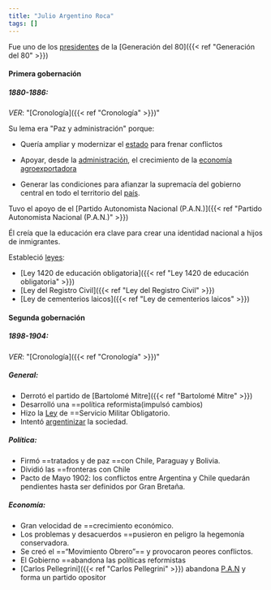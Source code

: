 ```yaml
---
title: "Julio Argentino Roca"
tags: []
---
```

Fue uno de los [presidentes](#) de la [Generación del 80]({{< ref "Generación del 80" >}})
#### Primera gobernación
##### 1880-1886:
*VER*: "[Cronología]({{< ref "Cronología" >}})"

Su lema era "Paz y administración" porque:
- Quería ampliar y modernizar el [estado](#) para frenar conflictos

- Apoyar, desde la [administración](#), el crecimiento de la [economía agroexportadora ](#)

- Generar las condiciones para afianzar la supremacía del gobierno central en todo el territorio del [país](#).

Tuvo el apoyo de el [Partido Autonomista Nacional (P.A.N.)]({{< ref "Partido Autonomista Nacional (P.A.N.)" >}})

Él creía que la educación era clave para crear una identidad nacional a hijos de inmigrantes.

Estableció [leyes](#):
- [Ley 1420 de educación obligatoria]({{< ref "Ley 1420 de educación obligatoria" >}})
- [Ley del Registro Civil]({{< ref "Ley del Registro Civil" >}})
- [Ley de cementerios laicos]({{< ref "Ley de cementerios laicos" >}})


#### Segunda gobernación
##### 1898-1904:
*VER*: "[Cronología]({{< ref "Cronología" >}})"

##### General:
- Derrotó el partido de [Bartolomé Mitre]({{< ref "Bartolomé Mitre" >}}) 
- Desarrolló una ==política reformista(impulsó cambios)
- Hizo la [Ley](#) de ==Servicio Militar Obligatorio.    
- Intentó [argentinizar](#) la sociedad.

##### Política:
- Firmó ==tratados y de paz ==con Chile, Paraguay y Bolivia.   
-  Dividió las ==fronteras con Chile
- Pacto de Mayo 1902: los conflictos entre Argentina y Chile quedarán pendientes hasta ser definidos por Gran Bretaña.
##### Economía:
- Gran velocidad de ==crecimiento económico.
- Los problemas y desacuerdos ==pusieron en peligro la hegemonía conservadora.
- Se creó el ==“Movimiento Obrero”== y provocaron peores conflictos.
- El Gobierno ==abandona las políticas reformistas
- [Carlos Pellegrini]({{< ref "Carlos Pellegrini" >}}) abandona [P.A.N](#) y forma un partido opositor